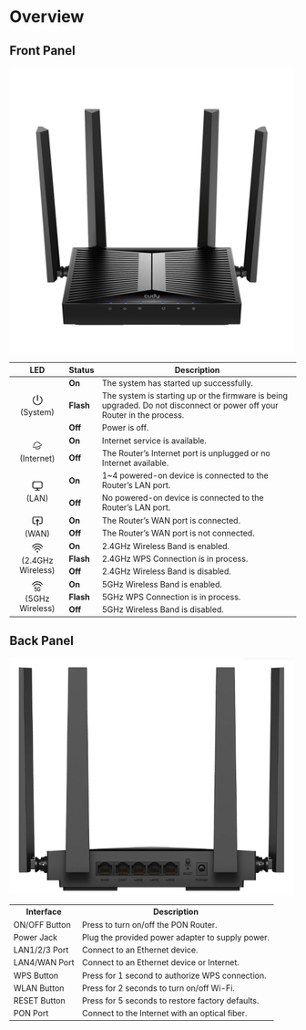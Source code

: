 # Overview
## Front Panel
<p><img src="../../../images/wr3600/frontpanel.png" width="500" alt=""></p>
<div>
<table>
    <thead>
    <tr>
    <th>LED</th>
    <th>Status</th>
    <th>Description</th>
    </tr>
    </thead>
<tbody>
    <tr>
    <td rowspan="3" style="text-align: center; vertical-align: middle;">
    <img src="../../../images/wr3600/wr3600 (5).png" alt="System Icon" width="20" height="20"><br>(System)</td>
    <td><strong>On</strong></td>
    <td>The system has started up successfully.</td>
    </tr>
    <tr>
    <td><strong>Flash</strong></td>
    <td>The system is starting up or the firmware is being upgraded. Do not disconnect or power off your Router in the process.</td>
    </tr>
    <tr>
    <td><strong>Off</strong></td>
    <td>Power is off.</td>
    </tr>
    <tr>
    <td rowspan="2" style="text-align: center; vertical-align: middle;">
    <img src="../../../images/wr3600/wr3600 (6).png" alt="Internet Icon" width="20" height="20"><br>(Internet)</td>
    <td><strong>On</strong></td>
    <td>Internet service is available.</td>
    </tr>
    <tr>
    <td><strong>Off</strong></td>
    <td>The Router’s Internet port is unplugged or no Internet available.</td>
    </tr>
    <tr>
    <td rowspan="2" style="text-align: center; vertical-align: middle;">    <img src="../../../images/wr3600/wr3600 (7).png" alt="LAN Icon" width="20" height="20"><br>(LAN)</td>
    <td><strong>On</strong></td>
    <td>1~4 powered-on device is connected to the Router’s LAN port.</td>
    </tr>
    <tr>
    <td><strong>Off</strong></td>
    <td>No powered-on device is connected to the Router’s LAN port.</td>
    </tr>
    <tr>
    <td rowspan="2" style="text-align: center; vertical-align: middle;">
    <img src="../../../images/wr3600/wr3600 (8).png" alt="WAN Icon" width="20" height="20"><br>(WAN)</td>
    <td><strong>On</strong></td>
    <td>The Router’s WAN port is connected.</td>
    </tr>
    <tr>
    <td><strong>Off</strong></td>
    <td>The Router’s WAN port is not connected.</td>
    </tr>
    <tr>
    <td rowspan="3" style="text-align: center; vertical-align: middle;">
    <img src="../../../images/wr3600/wr3600 (9).png" alt="WAN Icon" width="20" height="20"><br>(2.4GHz Wireless)</td>
    <td><strong>On</strong></td>
    <td>2.4GHz Wireless Band is enabled.</td>
    </tr>
    <tr>
    <td><strong>Flash</strong></td>
    <td>2.4GHz WPS Connection is in process.</td>
    </tr>
    <tr>
    <td><strong>Off</strong></td>
    <td>2.4GHz Wireless Band is disabled.</td>
    </tr>
    <tr>
    <td rowspan="3" style="text-align: center; vertical-align: middle;">
    <img src="../../../images/wr3600/wr3600 (10).png" alt="WAN Icon" width="20" height="20"><br>(5GHz Wireless)</td>
    <td><strong>On</strong></td>
    <td>5GHz Wireless Band is enabled.</td>
    </tr>
    <tr>
    <td><strong>Flash</strong></td>
    <td>5GHz WPS Connection is in process.</td>
    </tr>
    <tr>
    <td><strong>Off</strong></td>
    <td>5GHz Wireless Band is disabled.</td>
    </tr>
</tbody>
    </table>
</div>

## Back Panel
<p><img src="../../../images/wr3600/wr3600 (11).png" width="500" alt=""></p>
<div>
<table>
    <tr>
<th>Interface</th>
<th>Description</th>
    </tr>
    <tr>
<td>ON/OFF Button</td>
<td>Press to turn on/off the PON Router.</td>
    </tr>
    <tr>
<td>Power Jack</td>
<td>Plug the provided power adapter to supply power.</td>
    </tr>
    <tr>
<td>LAN1/2/3 Port</td>
<td>Connect to an Ethernet device.</td>
    </tr>
    <tr>
<td>LAN4/WAN Port</td>
<td>Connect to an Ethernet device or Internet. </td>
    </tr>
    <tr>
<td>WPS Button</td>
<td>Press for 1 second to authorize WPS connection.</td>
    </tr>
    <tr>
<td>WLAN Button</td>
<td>Press for 2 seconds to turn on/off Wi-Fi.</td>
    </tr>
    <tr>
<td>RESET Button</td>
<td>Press for 5 seconds to restore factory defaults.</td>
    </tr>
    <tr>
<td>PON Port</td>
<td>Connect to the Internet with an optical fiber.</td>
    </tr>
</table>
</div>